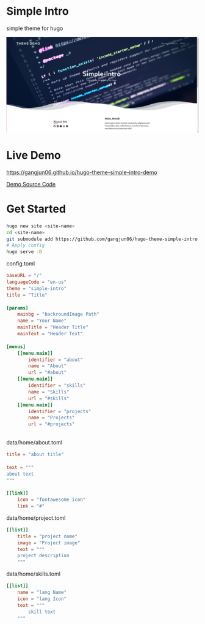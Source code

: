# Simple Intro
simple theme for hugo

![intro](imgaes/img1.png)

# Live Demo
https://gangjun06.github.io/hugo-theme-simple-intro-demo

[Demo Source Code](https://github.com/gangjun06/hugo-theme-simple-intro-demo)

# Get Started

```bash
hugo new site <site-name>
cd <site-name>
git submodule add https://github.com/gangjun06/hugo-theme-simple-intro themes/simple-intro
# Apply config
hugo serve -D
```

config.toml
```toml
baseURL = "/"
languageCode = "en-us"
theme = "simple-intro"
title = "Title"

[params]
    mainbg = "backroundImage Path"
    name = "Your Name"
    mainTitle = "Header Title"
    mainText = "Header Text"

[menus]
    [[menu.main]]
        identifier = "about"
        name = "About"
        url = "#about"
    [[menu.main]]
        identifier = "skills"
        name = "Skills"
        url = "#skills"
    [[menu.main]]
        identifier = "projects"
        name = "Projects"
        url = "#projects"
    
```

data/home/about.toml
```toml
title = "about title"

text = """
about text
"""

[[link]]
    icon = "fontawesome icon"
    link = "#"
```

data/home/project.toml  
```toml
[[list]]
    title = "project name"
    image = "Project image"
    text = """
    project description
    """
```

data/home/skills.toml
```toml
[[list]]
    name = "lang Name"
    icon = "lang Icon"
    text = """
        skill text
    """
```

